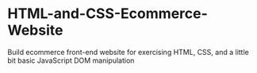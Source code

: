 # HTML-and-CSS-Ecommerce-Website
Build ecommerce front-end website for exercising HTML, CSS, and a little bit basic JavaScript DOM manipulation
